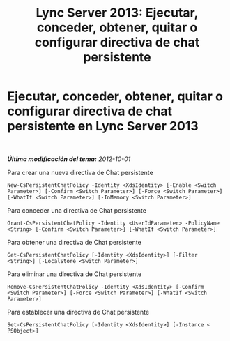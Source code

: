 ﻿---
title: 'Lync Server 2013: Ejecutar, conceder, obtener, quitar o configurar directiva de chat persistente'
TOCTitle: Ejecutar, conceder, obtener, quitar o configurar directiva de chat persistente
ms:assetid: 39ccdbe8-fb3d-47bc-96e2-9486b6d317e0
ms:mtpsurl: https://technet.microsoft.com/es-es/library/JJ204810(v=OCS.15)
ms:contentKeyID: 48274961
ms.date: 01/07/2017
mtps_version: v=OCS.15
ms.translationtype: HT
---

# Ejecutar, conceder, obtener, quitar o configurar directiva de chat persistente en Lync Server 2013

 

_**Última modificación del tema:** 2012-10-01_

Para crear una nueva directiva de Chat persistente

    New-CsPersistentChatPolicy -Identity <XdsIdentity> [-Enable <Switch Parameter>] [-Confirm <Switch Parameter>] [-Force <Switch Parameter>] [-WhatIf <Switch Parameter>] [-InMemory <Switch Parameter>]

Para conceder una directiva de Chat persistente

    Grant-CsPersistentChatPolicy -Identity <UserIdParameter> -PolicyName <String> [-Confirm <Switch Parameter>] [-WhatIf <Switch Parameter>]

Para obtener una directiva de Chat persistente

    Get-CsPersistentChatPolicy [-Identity <XdsIdentity>] [-Filter <String>] [-LocalStore <Switch Parameter>]

Para eliminar una directiva de Chat persistente

    Remove-CsPersistentChatPolicy -Identity <XdsIdentity> [-Confirm <Switch Parameter>] [-Force <Switch Parameter>] [-WhatIf <Switch Parameter>]

Para establecer una directiva de Chat persistente

    Set-CsPersistentChatPolicy [-Identity <XdsIdentity>] [-Instance < PSObject>]

